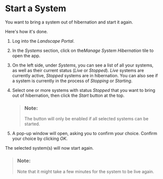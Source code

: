 <!-- loiod06c70e696634b828fcf09ea112fa7c7 -->

# Start a System



You want to bring a system out of hibernation and start it again.

Here's how it's done.

1.  Log into the *Landscape Portal*.
2.  In the *Systems* section, click on the*Manage System Hibernation* tile to open the app.
3.  On the left side, under *Systems*, you can see a list of all your systems, as well as their current status \(*Live* or *Stopped*\). *Live* systems are currently active, *Stopped* systems are in hibernation. You can also see if a system is currently in the process of *Stopping* or *Starting*.
4.  Select one or more systems with status *Stopped* that you want to bring out of hibernation, then click the *Start* button at the top.

    > ### Note:  
    > The button will only be enabled if all selected systems can be started.

5.  A pop-up window will open, asking you to confirm your choice. Confirm your choice by clicking *OK*.

The selected system\(s\) will now start again.

> ### Note:  
> Note that it might take a few minutes for the system to be live again.

